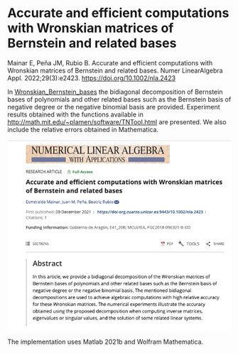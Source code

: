 # Accurate and efficient computations with Wronskian matrices of Bernstein and related bases 

Mainar E, Peña JM, Rubio B. Accurate and efficient computations with Wronskian matrices of Bernstein and related bases. Numer LinearAlgebra Appl. 2022;29(3):e2423.
https://doi.org/10.1002/nla.2423

In [Wronskian_Bernstein_bases](https://github.com/BeatrizRubio/Wronskian_Bersntein_bases/tree/main/Gram_Bernstein) the bidiagonal decomposition of Bernstein bases of polynomials and other related bases such as the Bernstein basis of negative degree or the negative binomial basis are provided. Experiment results obtained with the functions available in http://math.mit.edu/~plamen/software/TNTool.html are presented. We also include the relative errors obtained in Mathematica. 

![paper_banner](banner.png)

The implementation uses Matlab 2021b and Wolfram Mathematica. 
